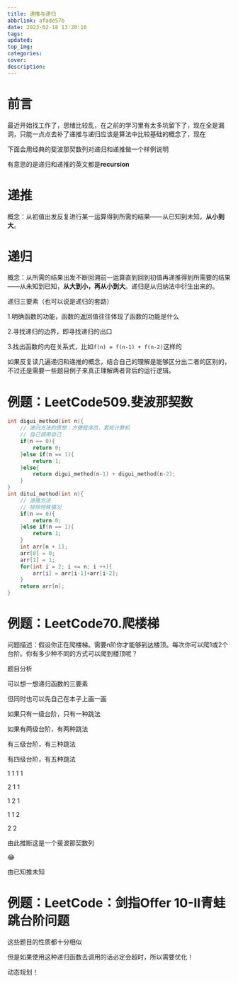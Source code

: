 ```yaml
---
title: 递推与递归
abbrlink: afade57b
date: 2023-02-18 13:20:10
tags:
updated:
top_img:
categories:
cover:
description:
---
```


# 前言

最近开始找工作了，思绪比较乱，在之前的学习里有太多坑留下了，现在全是漏洞，只能一点点去补了递推与递归应该是算法中比较基础的概念了，现在

下面会用经典的斐波那契数列对递归和递推做一个样例说明

有意思的是递归和递推的英文都是**recursion**

# 递推

概念：从初值出发反复进行某一运算得到所需的结果——从已知到未知，**从小到大**。

# 递归

概念：从所需的结果出发不断回溯前一运算直到回到初值再递推得到所需要的结果——从未知到已知，**从大到小，再从小到大**。递归是从归纳法中衍生出来的。

递归三要素（也可以说是递归的套路）

1.明确函数的功能，函数的返回值往往体现了函数的功能是什么

2.寻找递归的边界，即寻找递归的出口

3.找出函数的内在关系式，比如`f(n) = f(n-1) + f(n-2)`这样的

如果反复读几遍递归和递推的概念，结合自己的理解是能够区分出二者的区别的，不过还是需要一些题目例子来真正理解两者背后的运行逻辑。

# 例题：LeetCode509.斐波那契数

```c++
int digui_method(int n){
    // 递归方法的思想：方便程序员，累死计算机
    // 自己调用自己
    if(n == 0){
        return 0;
    }else if(n == 1){
        return 1;   
    }else{
        return digui_method(n-1) + digui_method(n-2);
    }
}
int ditui_method(int n){
  	// 递推方法
    // 排除特殊情况
    if(n == 0){
        return 0;
    }else if(n == 1){
        return 1;
    }
    int arr[n + 1];
    arr[0] = 0;
    arr[1] = 1;
    for(int i = 2; i <= n; i ++){
        arr[i] = arr[i-1]+arr[i-2];
    }
    return arr[n];
}

```



# 例题：LeetCode70.爬楼梯

问题描述：假设你正在爬楼梯。需要n阶你才能够到达楼顶。每次你可以爬1或2个台阶。你有多少种不同的方式可以爬到楼顶呢？

题目分析

可以想一想递归函数的三要素

但同时也可以先自己在本子上画一画

如果只有一级台阶，只有一种跳法

如果有两级台阶，有两种跳法

有三级台阶，有三种跳法

有四级台阶，有五种跳法

1 1 1 1 

2 1 1

1 2 1

1 1 2

2 2

由此推断这是一个斐波那契数列

😂

由已知推未知

# 例题：LeetCode：剑指Offer 10-Ⅱ青蛙跳台阶问题

这些题目的性质都十分相似

但是如果使用这种递归函数去调用的话必定会超时，所以需要优化！

动态规划！







# 
